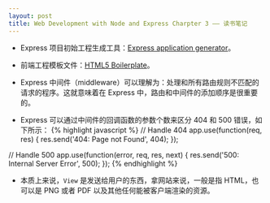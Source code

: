 ```yaml
---
layout: post
title: Web Development with Node and Express Charpter 3 —— 读书笔记
---
```


* Express 项目初始工程生成工具：[Express application generator](http://expressjs.com/en/starter/generator.html)。

* 前端工程模板文件：[HTML5 Boilerplate](https://html5boilerplate.com/)。

* Express 中间件（middleware）可以理解为：处理和所有路由规则不匹配的请求的程序。这就意味着在 Express 中，路由和中间件的添加顺序是很重要的。

* Express 可以通过中间件的回调函数的参数个数来区分 404 和 500 错误，如下所示：
{% highlight javascript %}
// Handle 404
app.use(function(req, res) {
   res.send('404: Page not Found', 404);
});

// Handle 500
app.use(function(error, req, res, next) {
   res.send('500: Internal Server Error', 500);
});
{% endhighlight %}

* 本质上来说，`View` 是发送给用户的东西，拿网站来说，一般是指 HTML，也可以是 PNG 或者 PDF 以及其他任何能被客户端渲染的资源。
